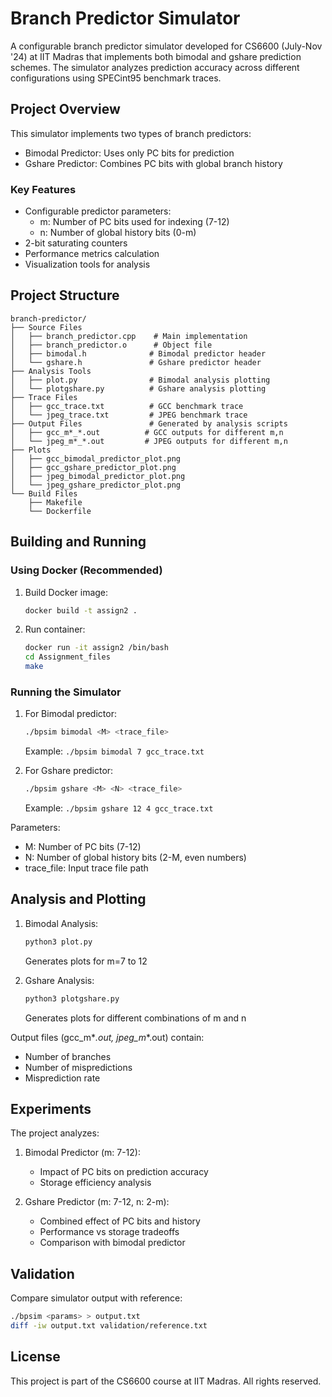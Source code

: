 # Branch Predictor Simulator

A configurable branch predictor simulator developed for CS6600 (July-Nov '24) at IIT Madras that implements both bimodal and gshare prediction schemes. The simulator analyzes prediction accuracy across different configurations using SPECint95 benchmark traces.

## Project Overview

This simulator implements two types of branch predictors:
- Bimodal Predictor: Uses only PC bits for prediction
- Gshare Predictor: Combines PC bits with global branch history

### Key Features

- Configurable predictor parameters:
  - m: Number of PC bits used for indexing (7-12)
  - n: Number of global history bits (0-m)
- 2-bit saturating counters
- Performance metrics calculation
- Visualization tools for analysis

## Project Structure

```
branch-predictor/
├── Source Files
│   ├── branch_predictor.cpp    # Main implementation
│   ├── branch_predictor.o      # Object file
│   ├── bimodal.h              # Bimodal predictor header
│   └── gshare.h               # Gshare predictor header
├── Analysis Tools
│   ├── plot.py                # Bimodal analysis plotting
│   └── plotgshare.py          # Gshare analysis plotting
├── Trace Files
│   ├── gcc_trace.txt          # GCC benchmark trace
│   └── jpeg_trace.txt         # JPEG benchmark trace
├── Output Files               # Generated by analysis scripts
│   ├── gcc_m*_*.out          # GCC outputs for different m,n
│   └── jpeg_m*_*.out         # JPEG outputs for different m,n
├── Plots
│   ├── gcc_bimodal_predictor_plot.png
│   ├── gcc_gshare_predictor_plot.png
│   ├── jpeg_bimodal_predictor_plot.png
│   └── jpeg_gshare_predictor_plot.png
└── Build Files
    ├── Makefile
    └── Dockerfile
```

## Building and Running

### Using Docker (Recommended)

1. Build Docker image:
   ```bash
   docker build -t assign2 .
   ```

2. Run container:
   ```bash
   docker run -it assign2 /bin/bash
   cd Assignment_files
   make
   ```

### Running the Simulator

1. For Bimodal predictor:
   ```bash
   ./bpsim bimodal <M> <trace_file>
   ```
   Example: `./bpsim bimodal 7 gcc_trace.txt`

2. For Gshare predictor:
   ```bash
   ./bpsim gshare <M> <N> <trace_file>
   ```
   Example: `./bpsim gshare 12 4 gcc_trace.txt`

Parameters:
- M: Number of PC bits (7-12)
- N: Number of global history bits (2-M, even numbers)
- trace_file: Input trace file path

## Analysis and Plotting

1. Bimodal Analysis:
   ```bash
   python3 plot.py
   ```
   Generates plots for m=7 to 12

2. Gshare Analysis:
   ```bash
   python3 plotgshare.py
   ```
   Generates plots for different combinations of m and n

Output files (gcc_m*_*.out, jpeg_m*_*.out) contain:
- Number of branches
- Number of mispredictions
- Misprediction rate

## Experiments

The project analyzes:
1. Bimodal Predictor (m: 7-12):
   - Impact of PC bits on prediction accuracy
   - Storage efficiency analysis

2. Gshare Predictor (m: 7-12, n: 2-m):
   - Combined effect of PC bits and history
   - Performance vs storage tradeoffs
   - Comparison with bimodal predictor

## Validation

Compare simulator output with reference:
```bash
./bpsim <params> > output.txt
diff -iw output.txt validation/reference.txt
```

## License

This project is part of the CS6600 course at IIT Madras. All rights reserved.
